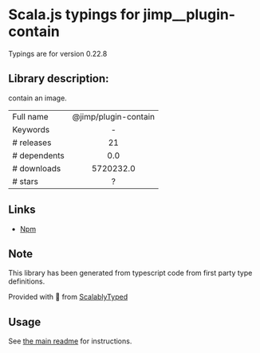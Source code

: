 
# Scala.js typings for jimp__plugin-contain

Typings are for version 0.22.8

## Library description:
contain an image.

|                    |                 |
| ------------------ | :-------------: |
| Full name          | @jimp/plugin-contain |
| Keywords           | - |
| # releases         | 21 |
| # dependents       | 0.0 |
| # downloads        | 5720232.0 |
| # stars            | ? |

## Links
- [Npm](https://www.npmjs.com/package/%40jimp%2Fplugin-contain)
    


## Note
This library has been generated from typescript code from first party type definitions.

Provided with :purple_heart: from [ScalablyTyped](https://github.com/oyvindberg/ScalablyTyped)

## Usage
See [the main readme](../../readme.md) for instructions.


